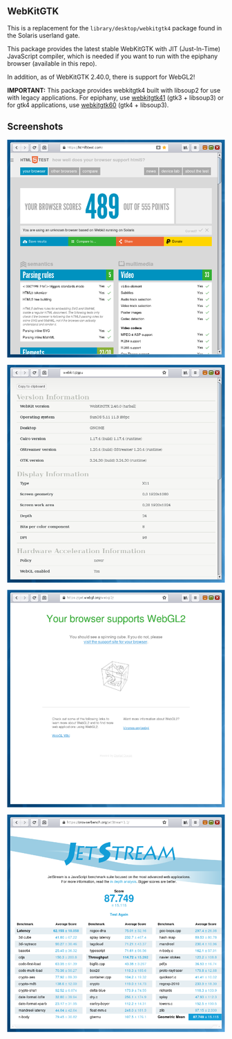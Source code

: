 ## WebKitGTK

This is a replacement for the `library/desktop/webkitgtk4` package found
in the Solaris userland gate.

This package provides the latest stable WebKitGTK with JIT (Just-In-Time)
JavaScript compiler, which is needed if you want to run with the
epiphany browser (available in this repo).

In addition, as of WebKitGTK 2.40.0, there is support for WebGL2!

**IMPORTANT:** This package provides webkitgtk4 built with libsoup2
for use with legacy applications.  For epiphany, use
[webkitgtk41](../webkitgtk/webkitgtk41) (gtk3 + libsoup3) or for gtk4
applications, use [webkitgtk60](../webkitgtk/webkitgtk60) (gtk4 + libsoup3).


## Screenshots
![screenshot](https://raw.githubusercontent.com/RocketMan/solaris-ports/master/components/desktop/webkitgtk4/screenshot.png "Epiphany/WebKitGTK")

![screenshot](https://raw.githubusercontent.com/RocketMan/solaris-ports/master/components/desktop/webkitgtk4/screenshot2.png "Epiphany/WebKitGTK")

![screenshot](https://raw.githubusercontent.com/RocketMan/solaris-ports/master/components/desktop/webkitgtk4/screenshot3.png "Epiphany/WebKitGTK")

![screenshot](https://raw.githubusercontent.com/RocketMan/solaris-ports/master/components/desktop/webkitgtk4/screenshot4.png "Epiphany/WebKitGTK")
